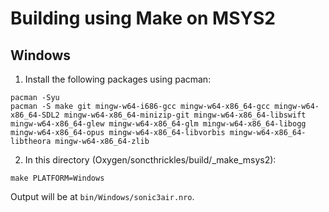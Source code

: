 # Building using Make on MSYS2

## Windows
1. Install the following packages using pacman:
```
pacman -Syu
pacman -S make git mingw-w64-i686-gcc mingw-w64-x86_64-gcc mingw-w64-x86_64-SDL2 mingw-w64-x86_64-minizip-git mingw-w64-x86_64-libswift mingw-w64-x86_64-glew mingw-w64-x86_64-glm mingw-w64-x86_64-libogg mingw-w64-x86_64-opus mingw-w64-x86_64-libvorbis mingw-w64-x86_64-libtheora mingw-w64-x86_64-zlib
```
2. In this directory (Oxygen/soncthrickles/build/_make_msys2):
```
make PLATFORM=Windows
```
Output will be at `bin/Windows/sonic3air.nro`.
